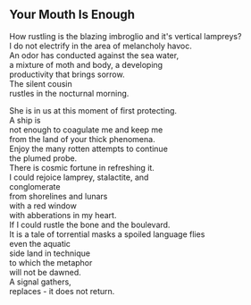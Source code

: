 Your Mouth Is Enough
--------------------
How rustling is the blazing imbroglio and it's vertical lampreys?  
I do not electrify in the area of melancholy havoc.  
An odor has conducted against the sea water,  
a mixture of moth and body, a developing  
productivity that brings sorrow.  
The silent cousin  
rustles in the nocturnal morning.  
  
She is in us at this moment of first protecting.  
A ship is  
not enough to coagulate me and keep me  
from the land of your thick phenomena.  
Enjoy the many rotten attempts to continue  
the plumed probe.  
There is cosmic fortune in refreshing it.  
I could rejoice lamprey, stalactite, and  
conglomerate  
from shorelines and lunars  
with a red window  
with abberations in my heart.  
If I could rustle the bone and the boulevard.  
It is a tale of torrential masks a spoiled language flies  
even the aquatic  
side land in technique  
to which the metaphor  
will not be dawned.  
A signal gathers,  
replaces - it does not return.  
